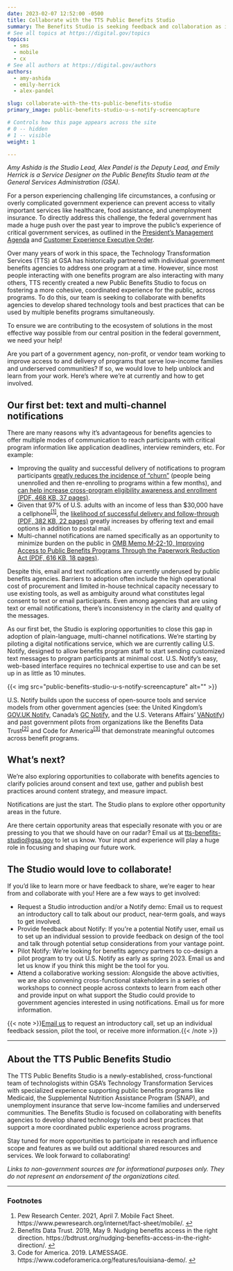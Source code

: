 ```yaml
---
date: 2023-02-07 12:52:00 -0500
title: Collaborate with the TTS Public Benefits Studio
summary: The Benefits Studio is seeking feedback and collaboration as it explores texting as a tool to improve the public experience of benefits programs.
# See all topics at https://digital.gov/topics
topics:
  - sms
  - mobile
  - cx
# See all authors at https://digital.gov/authors
authors:
  - amy-ashida
  - emily-herrick
  - alex-pandel

slug: collaborate-with-the-tts-public-benefits-studio
primary_image: public-benefits-studio-u-s-notify-screencapture

# Controls how this page appears across the site
# 0 -- hidden
# 1 -- visible
weight: 1

---
```


*Amy Ashida is the Studio Lead, Alex Pandel is the Deputy Lead, and Emily Herrick is a Service Designer on the Public Benefits Studio team at the General Services Administration (GSA).*

For a person experiencing challenging life circumstances, a confusing or overly complicated government experience can prevent access to vitally important services like healthcare, food assistance, and unemployment insurance. To directly address this challenge, the federal government has made a huge push over the past year to improve the public’s experience of critical government services, as outlined in the [President’s Management Agenda](https://www.performance.gov/pma/vision/#section-8) and [Customer Experience Executive Order](https://www.whitehouse.gov/briefing-room/presidential-actions/2021/12/13/executive-order-on-transforming-federal-customer-experience-and-service-delivery-to-rebuild-trust-in-government/).

Over many years of work in this space, the Technology Transformation Services (TTS) at GSA has historically partnered with individual government benefits agencies to address one program at a time. However, since most people interacting with one benefits program are also interacting with many others, TTS recently created a new Public Benefits Studio to focus on fostering a more cohesive, coordinated experience for the public, across programs. To do this, our team is seeking to collaborate with benefits agencies to develop shared technology tools and best practices that can be used by multiple benefits programs simultaneously.

To ensure we are contributing to the ecosystem of solutions in the most effective way possible from our central position in the federal government, we need your help! 

Are you part of a government agency, non-profit, or vendor team working to improve access to and delivery of programs that serve low-income families and underserved communities? If so, we would love to help unblock and learn from your work. Here’s where we’re at currently and how to get involved.

## Our first bet: text and multi-channel notifications 

There are many reasons why it’s advantageous for benefits agencies to offer multiple modes of communication to reach participants with critical program information like application deadlines, interview reminders, etc. For example:

* Improving the quality and successful delivery of notifications to program participants [greatly reduces the incidence of “churn”](http://ladepthealth.blogspot.com/2020/03/cell-phones-as-safety-net-lifeline-what.html) (people being unenrolled and then re-enrolling to programs within a few months), and [can help increase cross-program eligibility awareness and enrollment (PDF, 468 KB, 37 pages)](https://www1.nyc.gov/assets/opportunity/pdf/specialinitiatives/local-law/LL60-benefits-access-report-final.pdf).
* Given that 97% of U.S. adults with an income of less than $30,000 have a cellphone<sup><a aria-describedby="footnote-label" href="#fn1" id="footnotes-ref1">\[1]</a></sup>, the [likelihood of successful delivery and follow-through (PDF, 382 KB, 22 pages)](https://www.medicaid.gov/state-resource-center/downloads/mac-learning-collaboratives/ensrng-contnty-cvrg-prvntng-inprprte-trmntns-part-2.pdf) greatly increases by offering text and email options in addition to postal mail.
* Multi-channel notifications are named specifically as an opportunity to minimize burden on the public in [OMB Memo M-22-10, Improving Access to Public Benefits Programs Through the Paperwork Reduction Act (PDF, 616 KB, 18 pages)](https://www.whitehouse.gov/wp-content/uploads/2022/04/M-22-10.pdf).

Despite this, email and text notifications are currently underused by public benefits agencies. Barriers to adoption often include the high operational cost of procurement and limited in-house technical capacity necessary to use existing tools, as well as ambiguity around what constitutes legal consent to text or email participants. Even among agencies that are using text or email notifications, there’s inconsistency in the clarity and quality of the messages.

As our first bet, the Studio is exploring opportunities to close this gap in adoption of plain-language, multi-channel notifications. We’re starting by piloting a digital notifications service, which we are currently calling U.S. Notify, designed to allow benefits program staff to start sending customized text messages to program participants at minimal cost. U.S. Notify’s easy, web-based interface requires no technical expertise to use and can be set up in as little as 10 minutes.

{{< img src="public-benefits-studio-u-s-notify-screencapture" alt="" >}}

U.S. Notify builds upon the success of open-source tools and service models from other government agencies (see: the United Kingdom’s [GOV.UK Notify](https://www.notifications.service.gov.uk/), Canada’s [GC Notify](https://notification.canada.ca/), and the U.S. Veterans Affairs’ [VANotify](https://va.org/the-department-of-veterans-affairs-launches-vanotify-expected-to-streamline-official-communication/)) and past government pilots from organizations like the Benefits Data Trust<sup><a aria-describedby="footnote-label" href="#fn2" id="footnotes-ref2">\[2]</a></sup> and Code for America<sup><a aria-describedby="footnote-label" href="#fn3" id="footnotes-ref3">\[3]</a></sup> that demonstrate meaningful outcomes across benefit programs.

## What’s next? 

We’re also exploring opportunities to collaborate with benefits agencies to clarify policies around consent and text use, gather and publish best practices around content strategy, and measure impact.

Notifications are just the start. The Studio plans to explore other opportunity areas in the future.

Are there certain opportunity areas that especially resonate with you or are pressing to you that we should have on our radar? Email us at [tts-benefits-studio@gsa.gov](mailto:tts-benefits-studio@gsa.gov) to let us know. Your input and experience will play a huge role in focusing and shaping our future work.

## The Studio would love to collaborate!

If you’d like to learn more or have feedback to share, we’re eager to hear from and collaborate with you! Here are a few ways to get involved:

* Request a Studio introduction and/or a Notify demo: Email us to request an introductory call to talk about our product, near-term goals, and ways to get involved.
* Provide feedback about Notify: If you're a potential Notify user, email us to set up an individual session to provide feedback on design of the tool and talk through potential setup considerations from your vantage point.
* Pilot Notify: We’re looking for benefits agency partners to co-design a pilot program to try out U.S. Notify as early as spring 2023. Email us and let us know if you think this might be the tool for you.
* Attend a collaborative working session: Alongside the above activities, we are also convening cross-functional stakeholders in a series of workshops to connect people across contexts to learn from each other and provide input on what support the Studio could provide to government agencies interested in using notifications. Email us for more information.

{{< note >}}[Email us](<mailto:tts-benefits-studio@gsa.gov?subject=Learn more about U.S. Notify>) to request an introductory call, set up an individual feedback session, pilot the tool, or receive more information.{{< /note >}}

---

## About the TTS Public Benefits Studio

The TTS Public Benefits Studio is a newly-established, cross-functional team of technologists within GSA’s Technology Transformation Services with specialized experience supporting public benefits programs like Medicaid, the Supplemental Nutrition Assistance Program (SNAP), and unemployment insurance that serve low-income families and underserved communities. The Benefits Studio is focused on collaborating with benefits agencies to develop shared technology tools and best practices that support a more coordinated public experience across programs.

Stay tuned for more opportunities to participate in research and influence scope and features as we build out additional shared resources and services. We look forward to collaborating!

*Links to non-government sources are for informational purposes only. They do not represent an endorsement of the organizations cited.*

---

<footer>
<h3 id="footnote-label">Footnotes</h3>
<ol>
<li id="fn1">Pew Research Center. 2021, April 7. Mobile Fact Sheet. https://www.pewresearch.org/internet/fact-sheet/mobile/. <a href="#footnotes-ref1" aria-label="Back to content">↩</a></li>
<li id="fn2">Benefits Data Trust. 2019, May 9. Nudging benefits access in the right direction. https://bdtrust.org/nudging-benefits-access-in-the-right-direction/. <a href="#footnotes-ref2" aria-label="Back to content">↩</a></li>
<li id="fn3">Code for America. 2019. LA’MESSAGE. https://www.codeforamerica.org/features/louisiana-demo/. <a href="#footnotes-ref3" aria-label="Back to content">↩</a></li>
</ol>
<footer>
